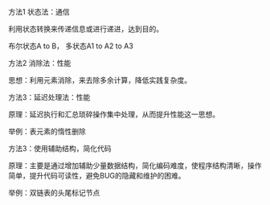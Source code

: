 方法1 状态法：通信

利用状态转换来传递信息或进行递进，达到目的。

布尔状态A to B， 多状态A1 to A2 to A3



方法2 消除法：性能

思想：利用元素消除，来去除多余计算，降低实践复杂度。



方法3：延迟处理法：性能

原理：延迟执行和汇总琐碎操作集中处理，从而提升性能这一思想。

举例：表元素的惰性删除



方法3：使用辅助结构，简化代码

原理：主要是通过增加辅助少量数据结构，简化编码难度，使程序结构清晰，操作简单，提升代码可读性，避免BUG的隐藏和维护的困难。

举例：双链表的头尾标记节点
